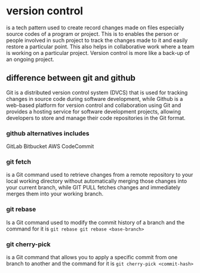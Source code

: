 # version control

is a tech pattern used to create record changes made on files especially source codes of a program or project.
This is to enables the person or people involved in such project to track the changes made to it and easily restore a particular point. This also helps in collaborative work where a team is working on a particular project.
Version control is more like a back-up of an ongoing project.

## difference between git and github

Git is a distributed version control system (DVCS) that is used for tracking changes in source code during software development, while Github is a web-based platform for version control and collaboration using Git and provides a hosting service for software development projects, allowing developers to store and manage their code repositories in the Git format.

### github alternatives includes

GitLab
Bitbucket
AWS CodeCommit

### git fetch

  is a Git command used to retrieve changes from a remote repository to your local working directory without automatically merging those changes into your current branch, while GIT PULL fetches changes and immediately merges them into your working branch.

### git rebase

Is a Git command used to modify the commit history of a branch and the command for it is `git rebase git rebase <base-branch>`

### git cherry-pick

is a Git command that allows you to apply a specific commit from one branch to another and the command for it is `git cherry-pick <commit-hash>`
